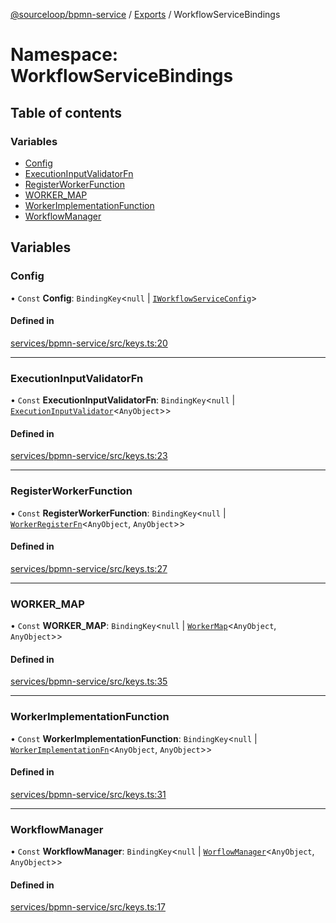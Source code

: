 [@sourceloop/bpmn-service](../README.md) / [Exports](../modules.md) / WorkflowServiceBindings

# Namespace: WorkflowServiceBindings

## Table of contents

### Variables

- [Config](WorkflowServiceBindings.md#config)
- [ExecutionInputValidatorFn](WorkflowServiceBindings.md#executioninputvalidatorfn)
- [RegisterWorkerFunction](WorkflowServiceBindings.md#registerworkerfunction)
- [WORKER\_MAP](WorkflowServiceBindings.md#worker_map)
- [WorkerImplementationFunction](WorkflowServiceBindings.md#workerimplementationfunction)
- [WorkflowManager](WorkflowServiceBindings.md#workflowmanager)

## Variables

### Config

• `Const` **Config**: `BindingKey`<``null`` \| [`IWorkflowServiceConfig`](../interfaces/IWorkflowServiceConfig.md)\>

#### Defined in

[services/bpmn-service/src/keys.ts:20](https://github.com/codeweb05/repo1/blob/a4cf318/services/bpmn-service/src/keys.ts#L20)

___

### ExecutionInputValidatorFn

• `Const` **ExecutionInputValidatorFn**: `BindingKey`<``null`` \| [`ExecutionInputValidator`](../interfaces/ExecutionInputValidator.md)<`AnyObject`\>\>

#### Defined in

[services/bpmn-service/src/keys.ts:23](https://github.com/codeweb05/repo1/blob/a4cf318/services/bpmn-service/src/keys.ts#L23)

___

### RegisterWorkerFunction

• `Const` **RegisterWorkerFunction**: `BindingKey`<``null`` \| [`WorkerRegisterFn`](../interfaces/WorkerRegisterFn.md)<`AnyObject`, `AnyObject`\>\>

#### Defined in

[services/bpmn-service/src/keys.ts:27](https://github.com/codeweb05/repo1/blob/a4cf318/services/bpmn-service/src/keys.ts#L27)

___

### WORKER\_MAP

• `Const` **WORKER\_MAP**: `BindingKey`<``null`` \| [`WorkerMap`](../modules.md#workermap)<`AnyObject`, `AnyObject`\>\>

#### Defined in

[services/bpmn-service/src/keys.ts:35](https://github.com/codeweb05/repo1/blob/a4cf318/services/bpmn-service/src/keys.ts#L35)

___

### WorkerImplementationFunction

• `Const` **WorkerImplementationFunction**: `BindingKey`<``null`` \| [`WorkerImplementationFn`](../interfaces/WorkerImplementationFn.md)<`AnyObject`, `AnyObject`\>\>

#### Defined in

[services/bpmn-service/src/keys.ts:31](https://github.com/codeweb05/repo1/blob/a4cf318/services/bpmn-service/src/keys.ts#L31)

___

### WorkflowManager

• `Const` **WorkflowManager**: `BindingKey`<``null`` \| [`WorflowManager`](../interfaces/WorflowManager.md)<`AnyObject`, `AnyObject`\>\>

#### Defined in

[services/bpmn-service/src/keys.ts:17](https://github.com/codeweb05/repo1/blob/a4cf318/services/bpmn-service/src/keys.ts#L17)
